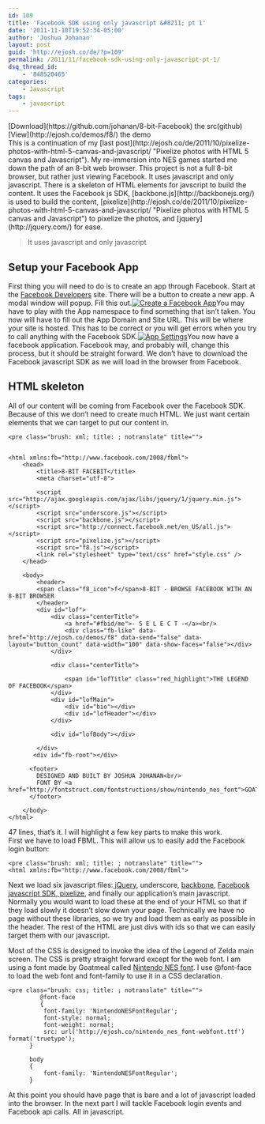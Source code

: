 ```yaml
---
id: 109
title: 'Facebook SDK using only javascript &#8211; pt 1'
date: '2011-11-10T19:52:34-05:00'
author: 'Joshua Johanan'
layout: post
guid: 'http://ejosh.co/de/?p=109'
permalink: /2011/11/facebook-sdk-using-only-javascript-pt-1/
dsq_thread_id:
    - '848520465'
categories:
    - Javascript
tags:
    - javascript
---
```


<div class="action-button">[Download](https://github.com/johanan/8-bit-Facebook) the src(github)</div><div class="action-button">[View](http://ejosh.co/demos/f8/) the demo</div>This is a continuation of my [last post](http://ejosh.co/de/2011/10/pixelize-photos-with-html-5-canvas-and-javascript/ "Pixelize photos with HTML 5 canvas and Javascript"). My re-immersion into NES games started me down the path of an 8-bit web browser. This project is not a full 8-bit browser, but rather just viewing Facebook. It uses javascript and only javascript. There is a skeleton of HTML elements for javscript to build the content. It uses the Facebook js SDK, [backbone.js](http://backbonejs.org/) is used to build the content, [pixelize](http://ejosh.co/de/2011/10/pixelize-photos-with-html-5-canvas-and-javascript/ "Pixelize photos with HTML 5 canvas and Javascript") to pixelize the photos, and [jquery](http://jquery.com/) for ease.

> It uses javascript and only javascript

## Setup your Facebook App

First thing you will need to do is to create an app through Facebook. Start at the [Facebook Developers](https://developers.facebook.com/apps) site. There will be a button to create a new app. A modal window will popup. Fill this out.[![](http://ejosh.co/de/wp-content/uploads/2011/11/fb-app.png "Create a Facebook App")](http://ejosh.co/de/wp-content/uploads/2011/11/fb-app.png)You may have to play with the App namespace to find something that isn’t taken. You now will have to fill out the App Domain and Site URL. This will be where your site is hosted. This has to be correct or you will get errors when you try to call anything with the Facebook SDK.[![](http://ejosh.co/de/wp-content/uploads/2011/11/fb-app-settings.png "App Settings")](http://ejosh.co/de/wp-content/uploads/2011/11/fb-app-settings.png)You now have a facebook application. Facebook may, and probably will, change this process, but it should be straight forward. We don’t have to download the Facebook javascript SDK as we will load in the browser from Facebook.

## HTML skeleton

All of our content will be coming from Facebook over the Facebook SDK. Because of this we don’t need to create much HTML. We just want certain elements that we can target to put our content in.

```
<pre class="brush: xml; title: ; notranslate" title="">
  
  
<html xmlns:fb="http://www.facebook.com/2008/fbml"> 
    <head>  
        <title>8-BIT FACEBIT</title>  
        <meta charset="utf-8">  
  
        <script src="http://ajax.googleapis.com/ajax/libs/jquery/1/jquery.min.js"></script>  
		<script src="underscore.js"></script>
        <script src="backbone.js"></script>
       	<script src="http://connect.facebook.net/en_US/all.js"></script>
       	<script src="pixelize.js"></script>
       	<script src="f8.js"></script>
  		<link rel="stylesheet" type="text/css" href="style.css" />
    </head>  
  
    <body>  
    	<header>
        <span class="f8_icon">f</span>8-BIT - BROWSE FACEBOOK WITH AN 8-BIT BROWSER
        </header>
        <div id="lof">
        	<div class="centerTitle">
				<a href="#fbid/me">- S E L E C T -</a><br/>
				<div class="fb-like" data-href="http://ejosh.co/demos/f8" data-send="false" data-layout="button_count" data-width="100" data-show-faces="false"></div>
        	</div>

        	<div class="centerTitle">
        	
        		<span id="lofTitle" class="red_highlight">THE LEGEND OF FACEBOOK</span>
        	</div>
	        <div id="lofMain">
	        	<div id="bio"></div>
		        <div id="lofHeader"></div>
	        </div>
	        
	        <div id="lofBody"></div>
	        
        </div>
       <div id="fb-root"></div>
      
      <footer>
      	DESIGNED AND BUILT BY JOSHUA JOHANAN<br/>
		FONT BY <a href="http://fontstruct.com/fontstructions/show/nintendo_nes_font">GOATMEAL</a>
      </footer>
      
    </body>  
</html> 
```

47 lines, that’s it. I will highlight a few key parts to make this work.  
First we have to load FBML. This will allow us to easily add the Facebook login button:

```
<pre class="brush: xml; title: ; notranslate" title="">
<html xmlns:fb="http://www.facebook.com/2008/fbml"> 
```

Next we load six javascript files:[ jQuery](http://jquery.com), underscore, [backbone](http://documentcloud.github.com/backbone/), [Facebook javascript SDK](https://github.com/facebook/connect-js),[ pixelize](https://github.com/johanan/pixelize), and finally our application’s main javascript. Normally you would want to load these at the end of your HTML so that if they load slowly it doesn’t slow down your page. Technically we have no page without these libraries, so we try and load them as early as possible in the header. The rest of the HTML are just divs with ids so that we can easily target them with our javascript.

Most of the CSS is designed to invoke the idea of the Legend of Zelda main screen. The CSS is pretty straight forward except for the web font. I am using a font made by Goatmeal called [Nintendo NES font](http://fontstruct.com/fontstructions/show/nintendo_nes_font). I use @font-face to load the web font and font-family to use it in a CSS declaration.

```
<pre class="brush: css; title: ; notranslate" title="">
         @font-face 
         {
		  font-family: 'NintendoNESFontRegular';
		  font-style: normal;
		  font-weight: normal;
		  src: url('http://ejosh.co/nintendo_nes_font-webfont.ttf') format('truetype');
	  }
	  
	  body
	  {
		  font-family: 'NintendoNESFontRegular';
	  }
```

At this point you should have page that is bare and a lot of javascript loaded into the browser. In the next part I will tackle Facebook login events and Facebook api calls. All in javascript.

</body></html>
